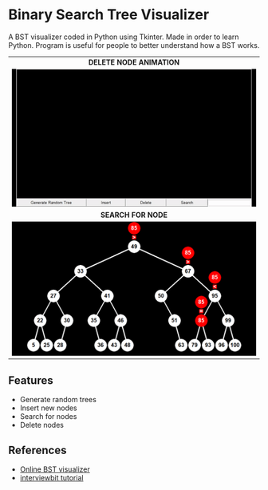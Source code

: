 # Binary Search Tree Visualizer

A BST visualizer coded in Python using Tkinter. Made in order to learn Python. Program is useful for people to better understand how a BST works.

|                                                                 |
|:---------------------------------------------------------------:|
|**DELETE NODE ANIMATION**                                        |
|![Delete node animation](art/BST-Visualizer-Delete.gif)          |
|**SEARCH FOR NODE**                                              |
|![Search tree image](art/BST-Visualizer-Search.png)              |

## Features
- Generate random trees
- Insert new nodes
- Search for nodes
- Delete nodes

## References

  - [Online BST visualizer](http://btv.melezinek.cz/binary-search-tree.html)
  - [interviewbit tutorial](https://www.interviewbit.com/blog/delete-node-from-binary-search-tree/)